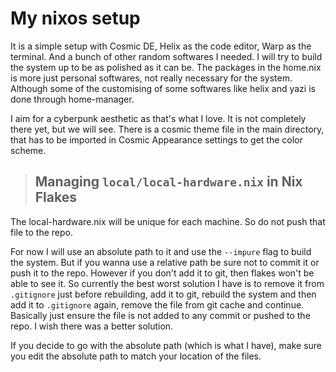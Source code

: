 # My nixos setup

It is a simple  setup with Cosmic DE, Helix as the code editor, Warp as the terminal. And a bunch of other random softwares I needed. I will try to build the system up to be as polished as it can be. The packages in the home.nix is more just personal softwares, not really necessary for the system. Although some of the customising of some softwares like helix and yazi is done through home-manager.

I aim for a cyberpunk aesthetic as that's what I love. It is not completely there yet, but we will see.
There is a cosmic theme file in the main directory, that has to be imported in Cosmic Appearance settings to get the color scheme.

> ## Managing `local/local-hardware.nix` in Nix Flakes

 The local-hardware.nix will be unique for each machine. So do not push that file to the repo.

For now I will use an absolute path to it and use the `--impure` flag to build the system. But if you wanna use a relative path be sure not to commit it or push it to the repo.
 However if you don't add it to git, then flakes won't be able to see it. So currently the best worst solution I have is to remove it from `.gitignore` just before rebuilding, add it to git, rebuild the system and then add it to `.gitignore` again, remove the file from git cache and continue. Basically just ensure the file is not added to any commit or pushed to the repo.
I wish there was a better solution.

If you decide to go with the absolute path (which is what I have), make sure you edit the absolute path to match your location of the files.
